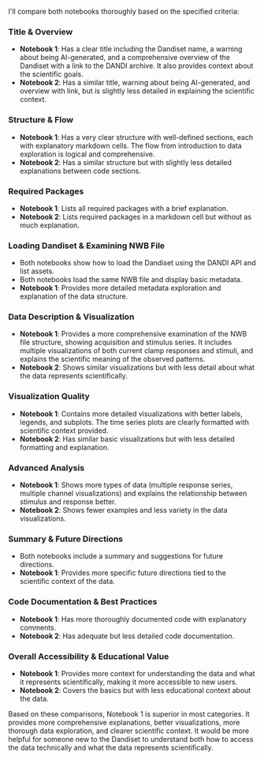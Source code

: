 I'll compare both notebooks thoroughly based on the specified criteria:

### Title & Overview
- **Notebook 1**: Has a clear title including the Dandiset name, a warning about being AI-generated, and a comprehensive overview of the Dandiset with a link to the DANDI archive. It also provides context about the scientific goals.
- **Notebook 2**: Has a similar title, warning about being AI-generated, and overview with link, but is slightly less detailed in explaining the scientific context.

### Structure & Flow
- **Notebook 1**: Has a very clear structure with well-defined sections, each with explanatory markdown cells. The flow from introduction to data exploration is logical and comprehensive.
- **Notebook 2**: Has a similar structure but with slightly less detailed explanations between code sections.

### Required Packages
- **Notebook 1**: Lists all required packages with a brief explanation.
- **Notebook 2**: Lists required packages in a markdown cell but without as much explanation.

### Loading Dandiset & Examining NWB File
- Both notebooks show how to load the Dandiset using the DANDI API and list assets.
- Both notebooks load the same NWB file and display basic metadata.
- **Notebook 1**: Provides more detailed metadata exploration and explanation of the data structure.

### Data Description & Visualization
- **Notebook 1**: Provides a more comprehensive examination of the NWB file structure, showing acquisition and stimulus series. It includes multiple visualizations of both current clamp responses and stimuli, and explains the scientific meaning of the observed patterns.
- **Notebook 2**: Shows similar visualizations but with less detail about what the data represents scientifically.

### Visualization Quality
- **Notebook 1**: Contains more detailed visualizations with better labels, legends, and subplots. The time series plots are clearly formatted with scientific context provided.
- **Notebook 2**: Has similar basic visualizations but with less detailed formatting and explanation.

### Advanced Analysis
- **Notebook 1**: Shows more types of data (multiple response series, multiple channel visualizations) and explains the relationship between stimulus and response better.
- **Notebook 2**: Shows fewer examples and less variety in the data visualizations.

### Summary & Future Directions
- Both notebooks include a summary and suggestions for future directions.
- **Notebook 1**: Provides more specific future directions tied to the scientific context of the data.

### Code Documentation & Best Practices
- **Notebook 1**: Has more thoroughly documented code with explanatory comments.
- **Notebook 2**: Has adequate but less detailed code documentation.

### Overall Accessibility & Educational Value
- **Notebook 1**: Provides more context for understanding the data and what it represents scientifically, making it more accessible to new users.
- **Notebook 2**: Covers the basics but with less educational context about the data.

Based on these comparisons, Notebook 1 is superior in most categories. It provides more comprehensive explanations, better visualizations, more thorough data exploration, and clearer scientific context. It would be more helpful for someone new to the Dandiset to understand both how to access the data technically and what the data represents scientifically.